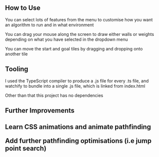 <h2>How to Use</h2>
<p>You can select lots of features from the menu to customise how you want an algorithm to run and in what environment</p>
<p>You can drag your mouse along the screen to draw either walls or weights depending on what you have selected in the dropdown menu</p>
<p>You can move the start and goal tiles by dragging and dropping onto another tile</p>

<h2>Tooling</h2>
<p>I used the TypeScript compiler to produce a .js file for every .ts file, and watchify to bundle into a single .js file, which is linked from index.html</p>
<p>Other than that this project has no dependencies</p>

<h2>Further Improvements<h2>
<p>Learn CSS animations and animate pathfinding</p>
<p>Add further pathfinding optimisations (i.e jump point search)</p>
